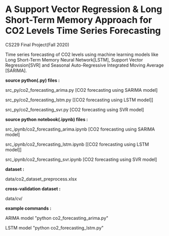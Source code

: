# A Support Vector Regression & Long Short-Term Memory Approach for CO2 Levels Time Series Forecasting
CS229 Final Project(Fall 2020)

Time series forecasting of CO2 levels using machine learning models like Long Short-Term Memory
Neural Network[LSTM], Support Vector Regression[SVR] and Seasonal Auto-Regressive Integrated Moving Average [SARIMA].




**source python(.py) files :**

src_py/co2_forecasting_arima.py [CO2 forecasting using SARIMA model]

src_py/co2_forecasting_lstm.py [[CO2 forecasting using LSTM model]]

src_py/co2_forecasting_svr.py [CO2 forecasting using SVR model]



**source python notebook(.ipynb) files :**

src_ipynb/co2_forecasting_arima.ipynb [CO2 forecasting using SARIMA model]

src_ipynb/co2_forecasting_lstm.ipynb [[CO2 forecasting using LSTM model]]

src_ipynb/co2_forecasting_svr.ipynb [CO2 forecasting using SVR model]



**dataset :**

data/co2_dataset_preprocess.xlsx


**cross-validation dataset :**

data/cv/



**example commands :**

ARIMA model "python co2_forecasting_arima.py"

LSTM model "python co2_forecasting_lstm.py"

